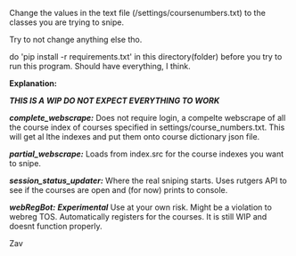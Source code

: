 Change the values in the text file (/settings/coursenumbers.txt) to the classes you are trying to snipe.

Try to not change anything else tho.

do 'pip install -r requirements.txt' in this directory(folder) before you try to run this program.
Should have everything, I think.

**Explanation:**

***THIS IS A WIP DO NOT EXPECT EVERYTHING TO WORK***

***complete_webscrape:***
Does not require login, a compelte webscrape of all the course index of courses specified in settings/course_numbers.txt. This will get al lthe indexes and put them onto course dictionary json file.

***partial_webscrape:***
Loads from index.src for the course indexes you want to snipe.

***session_status_updater:***
Where the real sniping starts. Uses rutgers API to see if the courses are open and (for now) prints to console.

***webRegBot:***
***Experimental***
Use at your own risk. Might be a violation to webreg TOS.
Automatically registers for the courses. It is still WIP and doesnt function properly.

Zav

